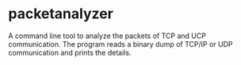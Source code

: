 # packetanalyzer
A command line tool to analyze the packets of TCP and UCP communication.
The program reads a binary dump of TCP/IP or UDP communication and prints the details.

